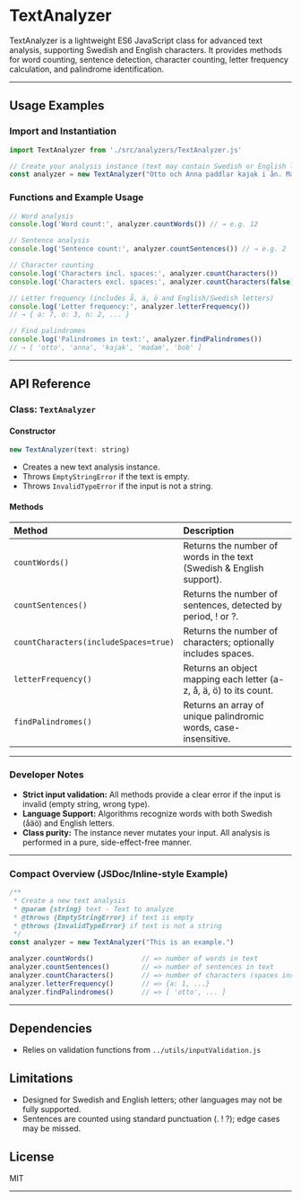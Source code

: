 
# TextAnalyzer

TextAnalyzer is a lightweight ES6 JavaScript class for advanced text analysis, supporting Swedish and English characters. It provides methods for word counting, sentence detection, character counting, letter frequency calculation, and palindrome identification.

***

## Usage Examples

### Import and Instantiation

```javascript
import TextAnalyzer from './src/analyzers/TextAnalyzer.js'

// Create your analysis instance (text may contain Swedish or English letters)
const analyzer = new TextAnalyzer("Otto och Anna paddlar kajak i ån. Madam, blev Eva av med Bob?")
```


### Functions and Example Usage

```javascript
// Word analysis
console.log('Word count:', analyzer.countWords()) // → e.g. 12

// Sentence analysis
console.log('Sentence count:', analyzer.countSentences()) // → e.g. 2

// Character counting
console.log('Characters incl. spaces:', analyzer.countCharacters())       // → e.g. 54
console.log('Characters excl. spaces:', analyzer.countCharacters(false))  // → e.g. 46

// Letter frequency (includes å, ä, ö and English/Swedish letters)
console.log('Letter frequency:', analyzer.letterFrequency())
// → { a: 7, o: 3, n: 2, ... }

// Find palindromes
console.log('Palindromes in text:', analyzer.findPalindromes())
// → [ 'otto', 'anna', 'kajak', 'madam', 'bob' ]
```


***

## API Reference

### Class: `TextAnalyzer`

#### Constructor

```javascript
new TextAnalyzer(text: string)
```

- Creates a new text analysis instance.
- Throws `EmptyStringError` if the text is empty.
- Throws `InvalidTypeError` if the input is not a string.


#### Methods

| Method | Description |
| :-- | :-- |
| `countWords()` | Returns the number of words in the text (Swedish \& English support). |
| `countSentences()` | Returns the number of sentences, detected by period, ! or ?. |
| `countCharacters(includeSpaces=true)` | Returns the number of characters; optionally includes spaces. |
| `letterFrequency()` | Returns an object mapping each letter (a-z, å, ä, ö) to its count. |
| `findPalindromes()` | Returns an array of unique palindromic words, case-insensitive. |


***

### Developer Notes

- **Strict input validation:** All methods provide a clear error if the input is invalid (empty string, wrong type).
- **Language Support:** Algorithms recognize words with both Swedish (åäö) and English letters.
- **Class purity:** The instance never mutates your input. All analysis is performed in a pure, side-effect-free manner.

***

### Compact Overview (JSDoc/Inline-style Example)

```javascript
/**
 * Create a new text analysis
 * @param {string} text - Text to analyze
 * @throws {EmptyStringError} if text is empty
 * @throws {InvalidTypeError} if text is not a string
 */
const analyzer = new TextAnalyzer("This is an example.")

analyzer.countWords()            // => number of words in text
analyzer.countSentences()        // => number of sentences in text
analyzer.countCharacters()       // => number of characters (spaces included, default: true)
analyzer.letterFrequency()       // => {a: 1, ...}
analyzer.findPalindromes()       // => [ 'otto', ... ]
```


***

## Dependencies

- Relies on validation functions from `../utils/inputValidation.js`


## Limitations

- Designed for Swedish and English letters; other languages may not be fully supported.
- Sentences are counted using standard punctuation (. ! ?); edge cases may be missed.


## License

MIT

***

